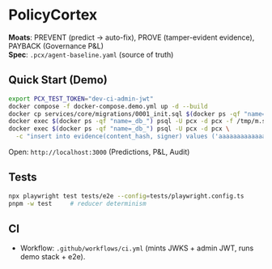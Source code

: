 # PolicyCortex

**Moats**: PREVENT (predict → auto-fix), PROVE (tamper-evident evidence), PAYBACK (Governance P&L)  
**Spec**: `.pcx/agent-baseline.yaml` (source of truth)

## Quick Start (Demo)
```bash
export PCX_TEST_TOKEN="dev-ci-admin-jwt"
docker compose -f docker-compose.demo.yml up -d --build
docker cp services/core/migrations/0001_init.sql $(docker ps -qf "name=_db_"):/tmp/m.sql
docker exec $(docker ps -qf "name=_db_") psql -U pcx -d pcx -f /tmp/m.sql
docker exec $(docker ps -qf "name=_db_") psql -U pcx -d pcx \
  -c "insert into evidence(content_hash, signer) values ('aaaaaaaaaaaaaaaaaaaaaaaaaaaaaaaaaaaaaaaaaaaaaaaaaaaaaaaaaaaaaaaa','dev') on conflict do nothing;"
```
Open: `http://localhost:3000` (Predictions, P&L, Audit)

## Tests
```bash
npx playwright test tests/e2e --config=tests/playwright.config.ts
pnpm -w test     # reducer determinism
```

## CI
- Workflow: `.github/workflows/ci.yml` (mints JWKS + admin JWT, runs demo stack + e2e).